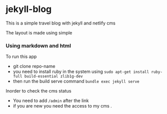 # jekyll-blog
This is a simple travel blog with jekyll and netlify cms

The layout is made using simple 
### Using markdown and html

To run this app

* git clone repo-name
* you need to install ruby in the system using `sudo apt-get install ruby-full build-essential zlib1g-dev`
* then run the build serve command `bundle exec jekyll serve`


Inorder to check the cms status 

* You need to add `/admin` after the link
* if you are new you need the access to my cms .